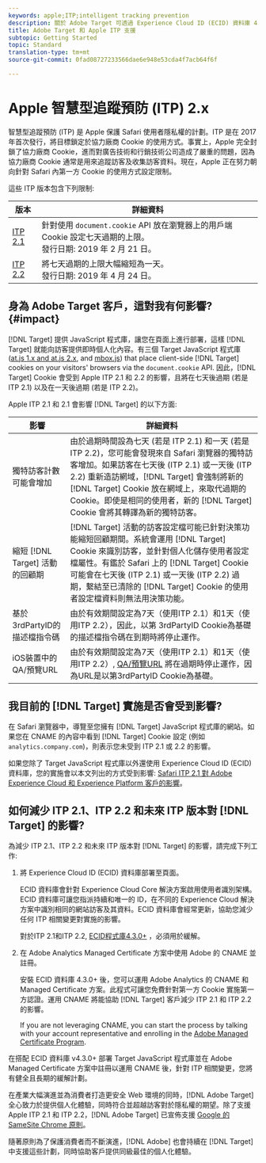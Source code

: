 ```yaml
---
keywords: apple;ITP;intelligent tracking prevention
description: 關於 Adobe Target 可透過 Experience Cloud ID (ECID) 資料庫 4.3 支援 Apple 的 ITP 2.1 和 ITP 2.2 之資訊。
title: Adobe Target 和 Apple ITP 支援
subtopic: Getting Started
topic: Standard
translation-type: tm+mt
source-git-commit: 0fad08727233566dae6e948e53cda4f7acb64f6f

---
```



# Apple 智慧型追蹤預防 (ITP) 2.x

智慧型追蹤預防 (ITP) 是 Apple 保護 Safari 使用者隱私權的計劃。ITP 是在 2017 年首次發行，將目標鎖定於協力廠商 Cookie 的使用方式。事實上，Apple 完全封鎖了協力廠商 Cookie，進而對廣告技術和行銷技術公司造成了嚴重的問題，因為協力廠商 Cookie 通常是用來追蹤訪客及收集訪客資料。現在，Apple 正在努力朝向針對 Safari 內第一方 Cookie 的使用方式設定限制。

這些 ITP 版本包含下列限制:

| 版本 | 詳細資料 |
| --- | --- |
| [ITP 2.1](https://webkit.org/blog/8613/intelligent-tracking-prevention-2-1/) | 針對使用 `document.cookie` API 放在瀏覽器上的用戶端 Cookie 設定七天過期的上限。<br>發行日期: 2019 年 2 月 21 日。 |
| [ITP 2.2](https://webkit.org/blog/8828/intelligent-tracking-prevention-2-2/) | 將七天過期的上限大幅縮短為一天。<br>發行日期: 2019 年 4 月 24 日。 |

## 身為 Adobe Target 客戶，這對我有何影響? {#impact}

[!DNL Target] 提供 JavaScript 程式庫，讓您在頁面上進行部署，這樣 [!DNL Target] 就能向訪客提供即時個人化內容。有三個 Target JavaScript 程式庫 ([at.js 1.x and at.js 2.x](/help/c-implementing-target/c-implementing-target-for-client-side-web/c-how-atjs-works/how-atjs-works.md), and [mbox.js](/help/c-implementing-target/c-implementing-target-for-client-side-web/t-mbox-download/mbox-download.md)) that place client-side [!DNL Target] cookies on your visitors&#39; browsers via the `document.cookie` API. 因此，[!DNL Target] Cookie 會受到 Apple ITP 2.1 和 2.2 的影響，且將在七天後過期 (若是 ITP 2.1) 以及在一天後過期 (若是 ITP 2.2)。

Apple ITP 2.1 和 2.1 會影響 [!DNL Target] 的以下方面:

| 影響 | 詳細資料 |
| --- | --- |
| 獨特訪客計數可能會增加 | 由於過期時間設為七天 (若是 ITP 2.1) 和一天 (若是 ITP 2.2)，您可能會發現來自 Safari 瀏覽器的獨特訪客增加。如果訪客在七天後 (ITP 2.1) 或一天後 (ITP 2.2) 重新造訪網域，[!DNL Target] 會強制將新的 [!DNL Target] Cookie 放在網域上，來取代過期的 Cookie。即使是相同的使用者，新的 [!DNL Target] Cookie 會將其轉譯為新的獨特訪客。 |
| 縮短 [!DNL Target] 活動的回顧期 | [!DNL Target] 活動的訪客設定檔可能已針對決策功能縮短回顧期間。系統會運用 [!DNL Target] Cookie 來識別訪客，並針對個人化儲存使用者設定檔屬性。有鑑於 Safari 上的 [!DNL Target] Cookie 可能會在七天後 (ITP 2.1) 或一天後 (ITP 2.2) 過期，繫結至已清除的 [!DNL Target] Cookie 的使用者設定檔資料則無法用決策功能。 |
| 基於3rdPartyID的描述檔指令碼 | 由於有效期間設定為7天（使用ITP 2.1）和1天（使用ITP 2.2），因此，以第 [](/help/c-target/c-visitor-profile/profile-parameters.md) 3rdPartyID Cookie為基礎的描述檔指令碼在到期時將停止運作。 |
| iOS裝置中的QA/預覽URL | 由於有效期間設定為7天（使用ITP 2.1）和1天（使用ITP 2.2）, [QA/預覽URL](/help/c-activities/c-activity-qa/activity-qa.md) 將在過期時停止運作，因為URL是以第3rdPartyID Cookie為基礎。 |

## 我目前的 [!DNL Target] 實施是否會受到影響?

在 Safari 瀏覽器中，導覽至您擁有 [!DNL Target] JavaScript 程式庫的網站。如果您在 CNAME 的內容中看到 [!DNL Target] Cookie 設定 (例如 `analytics.company.com`)，則表示您未受到 ITP 2.1 或 2.2 的影響。

如果您除了 Target JavaScript 程式庫以外還使用 Experience Cloud ID (ECID) 資料庫，您的實施會以本文列出的方式受到影響: [Safari ITP 2.1 對 Adobe Experience Cloud 和 Experience Platform 客戶的影響](https://medium.com/adobetech/safari-itp-2-1-impact-on-adobe-experience-cloud-customers-9439cecb55ac)。

## 如何減少 ITP 2.1、ITP 2.2 和未來 ITP 版本對 [!DNL Target] 的影響?

為減少 ITP 2.1、ITP 2.2 和未來 ITP 版本對 [!DNL Target] 的影響，請完成下列工作:

1. 將 Experience Cloud ID (ECID) 資料庫部署至頁面。

   ECID 資料庫會針對 Experience Cloud Core 解決方案啟用使用者識別架構。ECID 資料庫可讓您指派持續和唯一的 ID，在不同的 Experience Cloud 解決方案中識別相同的網站訪客及其資料。ECID 資料庫會經常更新，協助您減少任何 ITP 相關變更對實施的影響。

   對於ITP 2.1和ITP 2.2, [ECID程式庫4.3.0+](https://docs.adobe.com/content/help/en/id-service/using/release-notes/release-notes.html) ，必須用於緩解。

1. 在 Adobe Analytics Managed Certificate 方案中使用 Adobe 的 CNAME 並註冊。

   安裝 ECID 資料庫 4.3.0+ 後，您可以運用 Adobe Analytics 的 CNAME 和 Managed Certificate 方案。此程式可讓您免費針對第一方 Cookie 實施第一方認證。運用 CNAME 將能協助 [!DNL Target] 客戶減少 ITP 2.1 和 ITP 2.2 的影響。

   If you are not leveraging CNAME, you can start the process by talking with your account representative and enrolling in the [Adobe Managed Certificate Program](https://docs.adobe.com/content/help/en/core-services/interface/ec-cookies/cookies-first-party.html#adobe-managed-certificate-program).

在搭配 ECID 資料庫 v4.3.0+ 部署 Target JavaScript 程式庫並在 Adobe Managed Certificate 方案中註冊以運用 CNAME 後，針對 ITP 相關變更，您將有健全且長期的緩解計劃。

在產業大幅演進並為消費者打造更安全 Web 環境的同時，[!DNL Adobe Target] 全心致力於提供個人化體驗，同時符合並超越訪客對於隱私權的期望。除了支援 Apple ITP 2.1 和 ITP 2.2，[!DNL Adobe Target] 已宣佈支援 [Google 的 SameSite Chrome 原則](/help/c-implementing-target/c-considerations-before-you-implement-target/c-privacy/google-chrome-samesite-cookie-policies.md)。

隨著原則為了保護消費者而不斷演進，[!DNL Adobe] 也會持續在 [!DNL Target] 中支援這些計劃，同時協助客戶提供同級最佳的個人化體驗。
